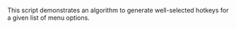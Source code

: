 This script demonstrates an algorithm to generate well-selected hotkeys for a given list of menu options.